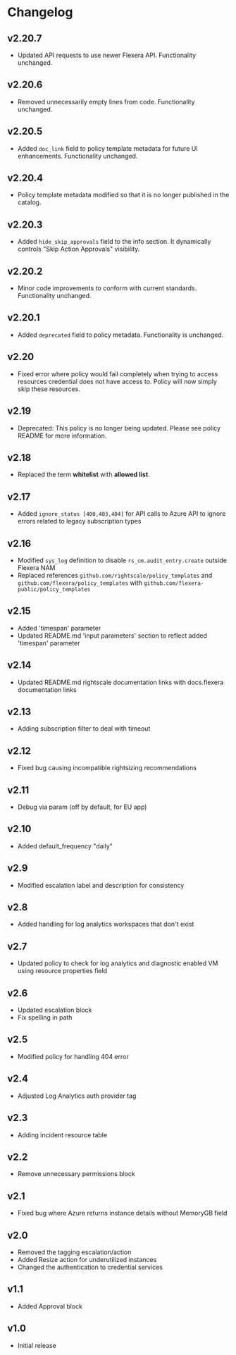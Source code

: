 # Changelog

## v2.20.7

- Updated API requests to use newer Flexera API. Functionality unchanged.

## v2.20.6

- Removed unnecessarily empty lines from code. Functionality unchanged.

## v2.20.5

- Added `doc_link` field to policy template metadata for future UI enhancements. Functionality unchanged.

## v2.20.4

- Policy template metadata modified so that it is no longer published in the catalog.

## v2.20.3

- Added `hide_skip_approvals` field to the info section. It dynamically controls "Skip Action Approvals" visibility.

## v2.20.2

- Minor code improvements to conform with current standards. Functionality unchanged.

## v2.20.1

- Added `deprecated` field to policy metadata. Functionality is unchanged.

## v2.20

- Fixed error where policy would fail completely when trying to access resources credential does not have access to. Policy will now simply skip these resources.

## v2.19

- Deprecated: This policy is no longer being updated. Please see policy README for more information.

## v2.18

- Replaced the term **whitelist** with **allowed list**.

## v2.17

- Added `ignore_status [400,403,404]` for API calls to Azure API to ignore errors related to legacy subscription types

## v2.16

- Modified `sys_log` definition to disable `rs_cm.audit_entry.create` outside Flexera NAM
- Replaced references `github.com/rightscale/policy_templates` and `github.com/flexera/policy_templates` with `github.com/flexera-public/policy_templates`

## v2.15

- Added 'timespan' parameter
- Updated README.md 'input parameters' section to reflect added 'timespan' parameter

## v2.14

- Updated README.md rightscale documentation links with docs.flexera documentation links

## v2.13

- Adding subscription filter to deal with timeout

## v2.12

- Fixed bug causing incompatible rightsizing recommendations

## v2.11

- Debug via param (off by default, for EU app)

## v2.10

- Added default_frequency "daily"

## v2.9

- Modified escalation label and description for consistency

## v2.8

- Added handling for log analytics workspaces that don't exist

## v2.7

- Updated policy to check for log analytics and diagnostic enabled VM using resource properties field

## v2.6

- Updated escalation block
- Fix spelling in path

## v2.5

- Modified policy for handling 404 error

## v2.4

- Adjusted Log Analytics auth provider tag

## v2.3

- Adding incident resource table

## v2.2

- Remove unnecessary permissions block

## v2.1

- Fixed bug where Azure returns instance details without MemoryGB field

## v2.0

- Removed the tagging escalation/action
- Added Resize action for underutilized instances
- Changed the authentication to credential services

## v1.1

- Added Approval block

## v1.0

- Initial release
